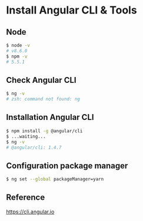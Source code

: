 # Install Angular CLI & Tools

## Node
```bash
$ node -v
# v8.6.0
$ npm -v
# 5.5.1
```

## Check Angular CLI
```bash
$ ng -v
# zsh: command not found: ng
```

## Installation Angular CLI
```bash
$ npm install -g @angular/cli
$ ...waiting...
$ ng -v
# @angular/cli: 1.4.7
```

## Configuration package manager
```bash
$ ng set --global packageManager=yarn
```

## Reference
https://cli.angular.io
